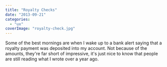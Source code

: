 ```yaml
---
title: "Royalty Checks"
date: "2013-09-21"
categories: 
  - "ux"
coverImage: "royalty-check.jpg"
---
```


Some of the best mornings are when I wake up to a bank alert saying that a royalty payment was deposited into my account. Not because of the amounts, they're far short of impressive, it's just nice to know that people are still reading what I wrote over a year ago.
